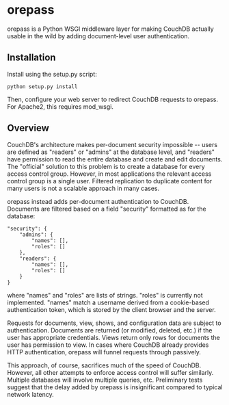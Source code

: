 orepass
=======

orepass is a Python WSGI middleware layer for making CouchDB actually usable in the wild by adding document-level user authentication.

Installation
------------
Install using the setup.py script:

    python setup.py install

Then, configure your web server to redirect CouchDB requests to orepass. For Apache2, this requires mod_wsgi.

Overview
--------
CouchDB's architecture makes per-document security impossible -- users are defined as "readers" or "admins" at the database level, and "readers" have permission to read the entire database and create and edit documents. The "official" solution to this problem is to create a database for every access control group. However, in most applications the relevant access control group is a single user. Filtered replication to duplicate content for many users is not a scalable approach in many cases.

orepass instead adds per-document authentication to CouchDB. Documents are filtered based on a field "security" formatted as for the database:

    "security": {
        "admins": {
            "names": [],
            "roles": []
        },
        "readers": {
            "names": [],
            "roles": []
        }
    }

where "names" and "roles" are lists of strings. "roles" is currently not implemented. "names" match a username derived from a cookie-based authentication token, which is stored by the client browser and the server.

Requests for documents, view, shows, and configuration data are subject to authentication. Documents are returned (or modified, deleted, etc.) if the user has appropriate credentials. Views return only rows for documents the user has permission to view. In cases where CouchDB already provides HTTP authentication, orepass will funnel requests through passively.

This approach, of course, sacrifices much of the speed of CouchDB. However, all other attempts to enforce access control will suffer similarly. Multiple databases will involve multiple queries, etc. Preliminary tests suggest that the delay added by orepass is insignificant compared to typical network latency.

